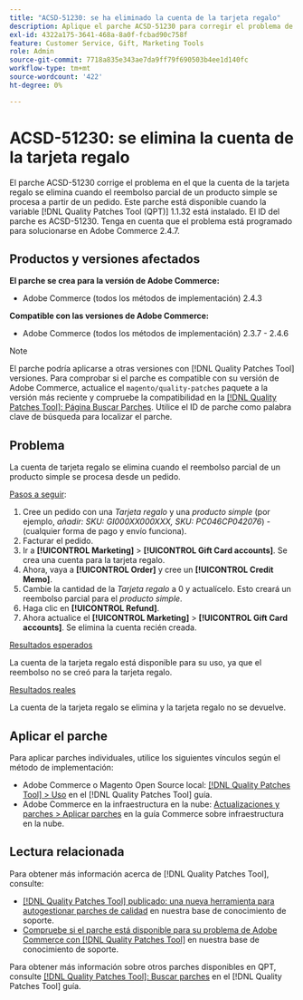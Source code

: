 ```yaml
---
title: "ACSD-51230: se ha eliminado la cuenta de la tarjeta regalo"
description: Aplique el parche ACSD-51230 para corregir el problema de Adobe Commerce en el que la cuenta de tarjeta de regalo se elimina cuando se procesa el reembolso parcial de un producto simple de un pedido.
exl-id: 4322a175-3641-468a-8a0f-fcbad90c758f
feature: Customer Service, Gift, Marketing Tools
role: Admin
source-git-commit: 7718a835e343ae7da9ff79f690503b4ee1d140fc
workflow-type: tm+mt
source-wordcount: '422'
ht-degree: 0%

---
```


# ACSD-51230: se elimina la cuenta de la tarjeta regalo

El parche ACSD-51230 corrige el problema en el que la cuenta de la tarjeta regalo se elimina cuando el reembolso parcial de un producto simple se procesa a partir de un pedido. Este parche está disponible cuando la variable [!DNL Quality Patches Tool (QPT)] 1.1.32 está instalado. El ID del parche es ACSD-51230. Tenga en cuenta que el problema está programado para solucionarse en Adobe Commerce 2.4.7.

## Productos y versiones afectados

**El parche se crea para la versión de Adobe Commerce:**

* Adobe Commerce (todos los métodos de implementación) 2.4.3

**Compatible con las versiones de Adobe Commerce:**

* Adobe Commerce (todos los métodos de implementación) 2.3.7 - 2.4.6

>[!NOTE]
>
>El parche podría aplicarse a otras versiones con [!DNL Quality Patches Tool] versiones. Para comprobar si el parche es compatible con su versión de Adobe Commerce, actualice el `magento/quality-patches` paquete a la versión más reciente y compruebe la compatibilidad en la [[!DNL Quality Patches Tool]: Página Buscar Parches](https://experienceleague.adobe.com/tools/commerce-quality-patches/index.html). Utilice el ID de parche como palabra clave de búsqueda para localizar el parche.

## Problema

La cuenta de tarjeta regalo se elimina cuando el reembolso parcial de un producto simple se procesa desde un pedido.

<u>Pasos a seguir</u>:

1. Cree un pedido con una *Tarjeta regalo* y una *producto simple* (por ejemplo, *añadir: SKU: GI000XX000XXX, SKU: PC046CP042076*) - (cualquier forma de pago y envío funciona).
1. Facturar el pedido.
1. Ir a **[!UICONTROL Marketing]** > **[!UICONTROL Gift Card accounts]**. Se crea una cuenta para la tarjeta regalo.
1. Ahora, vaya a **[!UICONTROL Order]** y cree un **[!UICONTROL Credit Memo]**.
1. Cambie la cantidad de la *Tarjeta regalo* a 0 y actualícelo. Esto creará un reembolso parcial para el *producto simple*.
1. Haga clic en **[!UICONTROL Refund]**.
1. Ahora actualice el **[!UICONTROL Marketing]** > **[!UICONTROL Gift Card accounts]**. Se elimina la cuenta recién creada.

<u>Resultados esperados</u>

La cuenta de la tarjeta regalo está disponible para su uso, ya que el reembolso no se creó para la tarjeta regalo.

<u>Resultados reales</u>

La cuenta de la tarjeta regalo se elimina y la tarjeta regalo no se devuelve.

## Aplicar el parche

Para aplicar parches individuales, utilice los siguientes vínculos según el método de implementación:

* Adobe Commerce o Magento Open Source local: [[!DNL Quality Patches Tool] > Uso](https://experienceleague.adobe.com/docs/commerce-operations/tools/quality-patches-tool/usage.html) en el [!DNL Quality Patches Tool] guía.
* Adobe Commerce en la infraestructura en la nube: [Actualizaciones y parches > Aplicar parches](https://experienceleague.adobe.com/docs/commerce-cloud-service/user-guide/develop/upgrade/apply-patches.html) en la guía Commerce sobre infraestructura en la nube.

## Lectura relacionada

Para obtener más información acerca de [!DNL Quality Patches Tool], consulte:

* [[!DNL Quality Patches Tool] publicado: una nueva herramienta para autogestionar parches de calidad](/help/announcements/adobe-commerce-announcements/magento-quality-patches-released-new-tool-to-self-serve-quality-patches.md) en nuestra base de conocimiento de soporte.
* [Compruebe si el parche está disponible para su problema de Adobe Commerce con [!DNL Quality Patches Tool]](/help/support-tools/patches-available-in-qpt-tool/check-patch-for-magento-issue-with-magento-quality-patches.md) en nuestra base de conocimiento de soporte.

Para obtener más información sobre otros parches disponibles en QPT, consulte [[!DNL Quality Patches Tool]: Buscar parches](https://experienceleague.adobe.com/tools/commerce-quality-patches/index.html) en el [!DNL Quality Patches Tool] guía.
